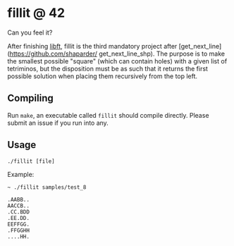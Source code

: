 # fillit @ 42
Can you feel it?


After finishing [libft](https://github.com/shaparder/libft_shp), fillit is the
third mandatory project after [get_next_line](https://github.com/shaparder/
get_next_line_shp). The purpose is to make the
smallest possible "square" (which can contain holes) with a given list of
tetriminos, but the disposition must be as such that it returns the first
possible solution when placing them recursively from the top left.

## Compiling
Run `make`, an executable called `fillit` should compile directly. Please submit
an issue if you run into any.

## Usage
`./fillit [file]`

Example:
```
~ ./fillit samples/test_8

.AABB..
AACCB..
.CC.BDD
.EE.DD.
EEFFGG.
.FFGGHH
....HH.
```
